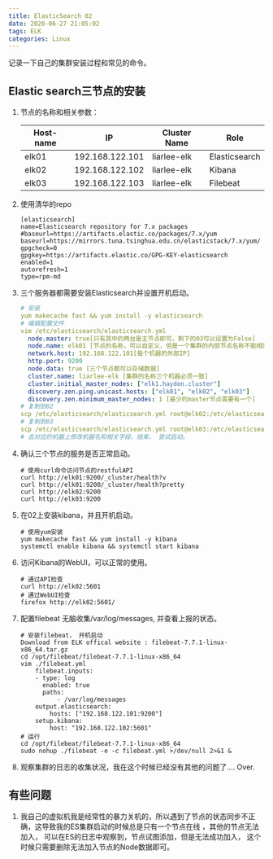 ```yaml
---
title: ElasticSearch 02
date: 2020-06-27 21:05:02
tags: ELK
categories: Linux
---
```


记录一下自己的集群安装过程和常见的命令。



## Elastic search三节点的安装

1. 节点的名称和相关参数：

    | Host-name | IP              | Cluster Name | Role          |
    | --------- | --------------- | ------------ | ------------- |
    | elk01     | 192.168.122.101 | liarlee-elk  | Elasticsearch |
    | elk02     | 192.168.122.102 | liarlee-elk  | Kibana        |
    | elk03     | 192.168.122.103 | liarlee-elk  | Filebeat      |

1. 使用清华的repo
    ```
    [elasticsearch]
    name=Elasticsearch repository for 7.x packages
    #baseurl=https://artifacts.elastic.co/packages/7.x/yum
    baseurl=https://mirrors.tuna.tsinghua.edu.cn/elasticstack/7.x/yum/
    gpgcheck=0
    gpgkey=https://artifacts.elastic.co/GPG-KEY-elasticsearch
    enabled=1
    autorefresh=1
    type=rpm-md
    ```

3. 三个服务器都需要安装Elasticsearch并设置开机启动。

    ```yaml
    # 安装
    yum makecache fast && yum install -y elasticsearch 
    # 编辑配置文件
    vim /etc/elasticsearch/elasticsearch.yml
      node.master: true[只有其中的两台是主节点即可，剩下的03可以设置为False]
      node.name: elk01 [节点的名称，可以自定义，但是一个集群的内部节点名称不能相同]
      network.host: 192.168.122.101[每个机器的外部IP]
      http.port: 9200
      node.data: true [三个节点都可以存储数据]
      cluster.name: liarlee-elk [集群的名称三个机器必须一致]
      cluster.initial_master_nodes: ["elk1.hayden.cluster"]
      discovery.zen.ping.unicast.hosts: ["elk01", "elk02", "elk03"]
      discovery.zen.minimum_master_nodes: 1 [最少的master节点需要有一个]
    # 复制到02
    scp /etc/elasticsearch/elasticsearch.yml root@elk02:/etc/elasticsearch/elasticsearch.yml
    # 复制到03
    scp /etc/elasticsearch/elasticsearch.yml root@elk03:/etc/elasticsearch/elasticsearch.yml
    # 去对应的机器上修改机器名和相关字段，结束， 尝试启动。 
    ```

4. 确认三个节点的服务是否正常启动。

    ```shell
    # 使用curl命令访问节点的restfulAPI
    curl http://elk01:9200/_cluster/health?v
    curl http://elk01:9200/_cluster/health?pretty
    curl http://elk02:9200
    curl http://elk03:9200
    ```

5. 在02上安装kibana，并且开机启动。

    ```shell
    # 使用yum安装
    yum makecache fast && yum install -y kibana 
    systemctl enable kibana && systemctl start kibana
    ```

6. 访问Kibana的WebUI，可以正常的使用。

    ```shell
    # 通过API检查
    curl http://elk02:5601
    # 通过WebUI检查
    firefox http://elk02:5601/
    ```

7. 配置filebeat 无脑收集/var/log/messages, 并查看上报的状态。

    ```shell
    # 安装filebeat， 开机启动
    Download from ELK offical website : filebeat-7.7.1-linux-x86_64.tar.gz
    cd /opt/filebeat/filebeat-7.7.1-linux-x86_64
    vim ./filebeat.yml
    	filebeat.inputs:
    	- type: log
    	  enabled: true
    	  paths:
              - /var/log/messages
    	output.elasticsearch:
      		hosts: ["192.168.122.101:9200"]
    	setup.kibana:
      		host: "192.168.122.102:5601"
    # 运行
    cd /opt/filebeat/filebeat-7.7.1-linux-x86_64
    sudo nohup ./filebeat -e -c filebeat.yml >/dev/null 2>&1 &
    ```

8. 观察集群的日志的收集状况，我在这个时候已经没有其他的问题了.... Over.

## 有些问题

1. 我自己的虚拟机我是经常性的暴力关机的，所以遇到了节点的状态同步不正确，这导致我的ES集群启动的时候总是只有一个节点在线 ，其他的节点无法加入， 可以在ES的日志中观察到，节点试图添加，但是无法成功加入， 这个时候只需要删除无法加入节点的Node数据即可。

